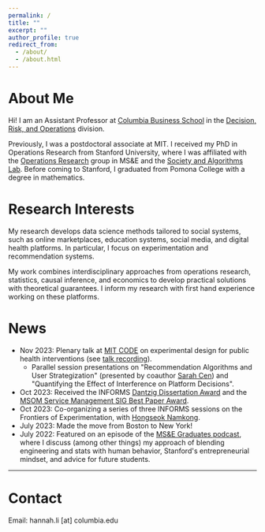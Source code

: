 ```yaml
---
permalink: /
title: ""
excerpt: ""
author_profile: true
redirect_from: 
  - /about/
  - /about.html
---
```


<!-- Google tag (gtag.js) -->
<script async src="https://www.googletagmanager.com/gtag/js?id=G-4RGB5WX9E4"></script>
<script>
  window.dataLayer = window.dataLayer || [];
  function gtag(){dataLayer.push(arguments);}
  gtag('js', new Date());

  gtag('config', 'G-4RGB5WX9E4');
</script>

# About Me

Hi! I am an Assistant Professor at [Columbia Business School](https://home.gsb.columbia.edu/) in the [Decision, Risk, and Operations](https://www8.gsb.columbia.edu/faculty-research/divisions/decision-risk-operations) division. 

Previously, I was a postdoctoral associate at MIT. I received my PhD in Operations Research from Stanford University, where I was affiliated with the [Operations Research](https://or.stanford.edu/) group in MS&E and the [Society and Algorithms Lab](https://soal.stanford.edu/). Before coming to Stanford, I graduated from Pomona College with a degree in mathematics. 

# Research Interests

My research develops data science methods tailored to social systems, such as online marketplaces, education systems, social media, and digital health platforms. In particular, I focus on experimentation and recommendation systems. 

My work combines interdisciplinary approaches from operations research, statistics, causal inference, and economics to develop practical solutions with theoretical guarantees. I inform my research with first hand experience working on these platforms. 

# News
- Nov 2023: Plenary talk at [MIT CODE](https://ide.mit.edu/events/2023-conference-on-digital-experimentation-mit-codemit/) on experimental design for public health interventions (see [talk recording](https://www.youtube.com/watch?v=LTeKJUR4lsI)).
  - Parallel session presentations on "Recommendation Algorithms and User Strategization" (presented by coauthor [Sarah Cen](https://shcen.github.io/)) and "Quantifying the Effect of Interference on Platform Decisions".
- Oct 2023: Received the INFORMS [Dantzig Dissertation Award](https://www.informs.org/Recognizing-Excellence/INFORMS-Prizes/George-B.-Dantzig-Dissertation-Award) and the [MSOM Service Management SIG Best Paper Award](https://www.informs.org/Recognizing-Excellence/Community-Prizes/Manufacturing-and-Service-Operations-Management/MSOM-Service-Management-SIG-Best-Paper-Award).
- Oct 2023: Co-organizing a series of three INFORMS sessions on the Frontiers of Experimentation, with [Hongseok Namkong](https://hsnamkoong.github.io/).
- July 2023: Made the move from Boston to New York!
- July 2022: Featured on an episode of the [MS&E Graduates podcast](https://msande.stanford.edu/research-impact/stories-voices/students/meet-our-graduates-hannah-li-phd-22), where I discuss (among other things) my approach of blending engineering and stats with human behavior, Stanford's entrepreneurial mindset, and advice for future students.

---

# Contact
Email: hannah.li \[at\] columbia.edu





